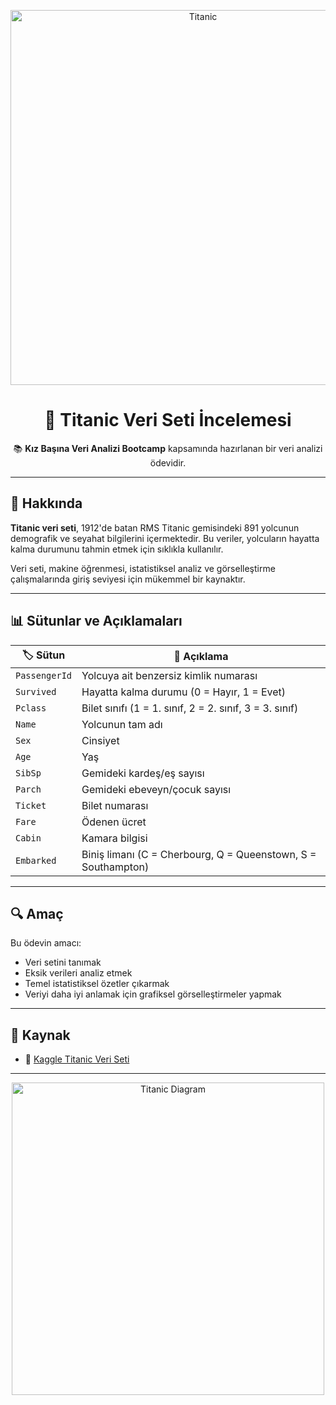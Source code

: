 <p align="center">
  <img src="https://upload.wikimedia.org/wikipedia/commons/f/fd/RMS_Titanic_3.jpg" alt="Titanic" width="600"/>
</p>

<h1 align="center">🚢 Titanic Veri Seti İncelemesi</h1>

<p align="center">
  📚 <b>Kız Başına Veri Analizi Bootcamp</b> kapsamında hazırlanan bir veri analizi ödevidir.
</p>

---

## 🧾 Hakkında

**Titanic veri seti**, 1912'de batan RMS Titanic gemisindeki 891 yolcunun demografik ve seyahat bilgilerini içermektedir. Bu veriler, yolcuların hayatta kalma durumunu tahmin etmek için sıklıkla kullanılır.

Veri seti, makine öğrenmesi, istatistiksel analiz ve görselleştirme çalışmalarında giriş seviyesi için mükemmel bir kaynaktır.

---

## 📊 Sütunlar ve Açıklamaları

| 🏷️ Sütun        | 📌 Açıklama                                                      |
|------------------|------------------------------------------------------------------|
| `PassengerId`    | Yolcuya ait benzersiz kimlik numarası                           |
| `Survived`       | Hayatta kalma durumu (0 = Hayır, 1 = Evet)                      |
| `Pclass`         | Bilet sınıfı (1 = 1. sınıf, 2 = 2. sınıf, 3 = 3. sınıf)          |
| `Name`           | Yolcunun tam adı                                                |
| `Sex`            | Cinsiyet                                                        |
| `Age`            | Yaş                                                             |
| `SibSp`          | Gemideki kardeş/eş sayısı                                       |
| `Parch`          | Gemideki ebeveyn/çocuk sayısı                                   |
| `Ticket`         | Bilet numarası                                                  |
| `Fare`           | Ödenen ücret                                                    |
| `Cabin`          | Kamara bilgisi                                                  |
| `Embarked`       | Biniş limanı (C = Cherbourg, Q = Queenstown, S = Southampton)   |

---

## 🔍 Amaç

Bu ödevin amacı:

- Veri setini tanımak  
- Eksik verileri analiz etmek  
- Temel istatistiksel özetler çıkarmak  
- Veriyi daha iyi anlamak için grafiksel görselleştirmeler yapmak

---

## 🔗 Kaynak

- 🎯 [Kaggle Titanic Veri Seti](https://www.kaggle.com/c/titanic/data)

---

<p align="center">
  <img src="https://upload.wikimedia.org/wikipedia/commons/thumb/f/fd/RMS_Titanic_3.jpg/1200px-RMS_Titanic_3.jpg" alt="Titanic Diagram" width="500"/>
</p>
